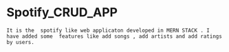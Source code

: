 # Spotify_CRUD_APP
```
It is the  spotify like web applicaton developed in MERN STACK . I have added some  features like add songs , add artists and add ratings by users.
```
